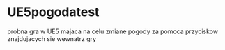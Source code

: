 # UE5pogodatest
 probna gra w UE5 majaca na celu zmiane pogody za pomoca przyciskow znajdujacych sie wewnatrz gry
